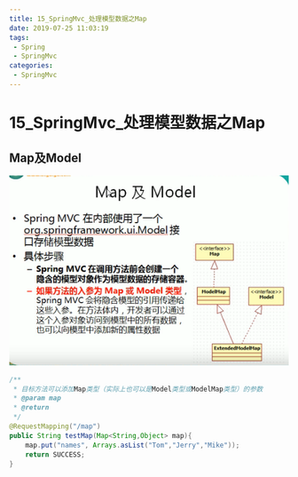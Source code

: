 ```yaml
---
title: 15_SpringMvc_处理模型数据之Map
date: 2019-07-25 11:03:19
tags: 
 - Spring
 - SpringMvc
categories:
 - SpringMvc
---
```


# 15_SpringMvc_处理模型数据之Map

## Map及Model

![Map以及Model](https://raw.githubusercontent.com/tomxwd/ImageHosting/master/blog/SpringMvc/15Map%E4%BB%A5%E5%8F%8AModel.png)

```java
/**
 * 目标方法可以添加Map类型（实际上也可以是Model类型或ModelMap类型）的参数
 * @param map
 * @return
 */
@RequestMapping("/map")
public String testMap(Map<String,Object> map){
    map.put("names", Arrays.asList("Tom","Jerry","Mike"));
    return SUCCESS;
}
```
